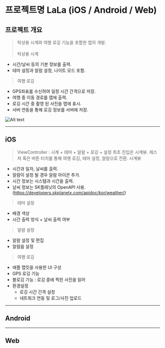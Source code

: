 # 프로젝트명 LaLa (iOS / Android / Web)


## 프로젝트 개요

> 탁상용 시계와 여행 로깅 기능을 포함한 앱의 개발.<br/><br/>
> 탁상용 시계
- 시간/날씨 등의 기본 정보를 출력.
- 테마 설정과 알람 설정, 나이트 모드 포함.

> 여행 로깅 
- GPS좌표를 수신하여 일정 시간 간격으로 저장.
- 여행 중 이동 경로를 맵에 출력.
- 로깅 시간 중 촬영 된 사진을 맵에 표시.
- 서버 연동을 통해 로깅 정보를 서버에 저장.

![Alt text](https://thumb1.shutterstock.com/display_pic_with_logo/489190/388515670/stock-vector-vector-flat-abstract-city-map-with-pin-pointers-navigation-route-and-infrastructure-icons-388515670.jpg)
<hr/>

## iOS

> ViewController : 시계 + 테마 + 알람 + 로깅 + 설정
> 최초 진입은 시계뷰. 제스처 혹은 버튼 터치를 통해 여행 로깅, 테마 설정, 알람으로 전환.
> 시계뷰 
- 시간과 일자, 날씨를 출력. 
- 알람이 설정 될 경우 알람 아이콘 추가. 
- 시간 정보는 시스템과 시간을 출력.
- 날씨 정보는 SK플래닛의 OpenAPI 사용.(https://developers.skplanetx.com/apidoc/kor/weather/)
> 테마 설정 
- 배경 색상 
- 시간 출력 방식 + 날씨 출력 여부 
> 알람 설정 
- 알람 설정 및 편집 
- 알람음 설정 
> 여행 로깅 
- 애플 맵킷을 사용한 UI 구성 
- GPS 로깅 기능 
- 블로깅 기능 : 로깅 중에 찍힌 사진을 읽어 
- 환경설정 
  - 로깅 시간 간격 설정 
  - 네트워크 연동 및 로그/사진 업로드 
 <hr/>
 
 ## Android
 
 <hr/>
 
 ## Web
 
